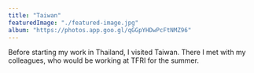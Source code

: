 ```yaml
---
title: "Taiwan"
featuredImage: "./featured-image.jpg"
album: "https://photos.app.goo.gl/qGGpYHDwPcFtNMZ96"
---
```

Before starting my work in Thailand, I visited Taiwan. There I met with my colleagues, who would be working at TFRI for the summer.
